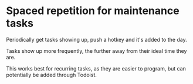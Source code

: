 # Spaced repetition for maintenance tasks
Periodically get tasks showing up, push a hotkey and it's added to the day.

Tasks show up more frequently, the further away from their ideal time they are.

This works best for recurring tasks, as they are easier to program, but can potentially be added through Todoist.

<!-- {BearID:5B538454-8E1B-4D49-8282-B853AD504544-3021-000008E728C0564C} -->

